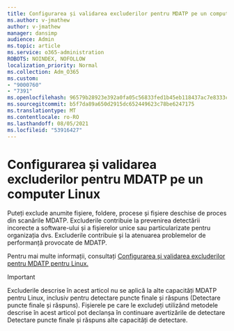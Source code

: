 ```yaml
---
title: Configurarea și validarea excluderilor pentru MDATP pe un computer Linux
ms.author: v-jmathew
author: v-jmathew
manager: dansimp
audience: Admin
ms.topic: article
ms.service: o365-administration
ROBOTS: NOINDEX, NOFOLLOW
localization_priority: Normal
ms.collection: Adm_O365
ms.custom:
- "9000760"
- "7391"
ms.openlocfilehash: 96579b28923e392a0fa05c56833fed1b45eb118437ac7e8333c610ed69126f8e
ms.sourcegitcommit: b5f7da89a650d2915dc652449623c78be6247175
ms.translationtype: MT
ms.contentlocale: ro-RO
ms.lasthandoff: 08/05/2021
ms.locfileid: "53916427"
---
```

# <a name="configure-and-validate-exclusions-for-mdatp-on-a-linux-machine"></a>Configurarea și validarea excluderilor pentru MDATP pe un computer Linux

Puteți exclude anumite fișiere, foldere, procese și fișiere deschise de proces din scanările MDATP. Excluderile contribuie la prevenirea detectării incorecte a software-ului și a fișierelor unice sau particularizate pentru organizația dvs. Excluderile contribuie și la atenuarea problemelor de performanță provocate de MDATP.

Pentru mai multe informații, consultați [Configurarea și validarea excluderilor pentru MDATP pentru Linux.](https://go.microsoft.com/fwlink/?linkid=2144517)

> [!IMPORTANT]
> Excluderile descrise în acest articol nu se aplică la alte capacități MDATP pentru Linux, inclusiv pentru detectare puncte finale și răspuns (Detectare puncte finale și răspuns). Fișierele pe care le excludeți utilizând metodele descrise în acest articol pot declanșa în continuare avertizările de detectare Detectare puncte finale și răspuns alte capacități de detectare.
